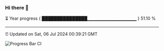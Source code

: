 ### Hi there 👋

⏳ Year progress { ███████████████▁▁▁▁▁▁▁▁▁▁▁▁▁▁▁ } 51.10 %

---

⏰ Updated on Sat, 06 Jul 2024 00:39:21 GMT

![Progress Bar CI](https://github.com/Shyam-Makwana/GitHub-Actions-Demo/workflows/Progress%20Bar%20CI/badge.svg)
